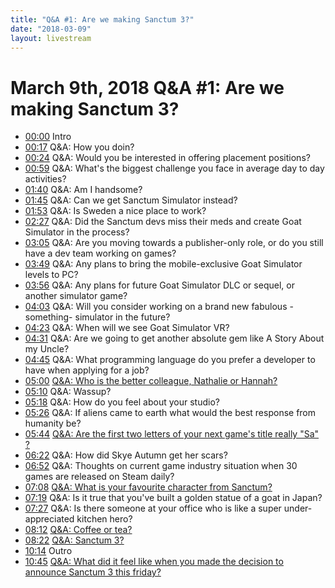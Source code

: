 ```yaml
---
title: "Q&A #1: Are we making Sanctum 3?"
date: "2018-03-09"
layout: livestream
---
```

# March 9th, 2018 Q&A #1: Are we making Sanctum 3?
* [00:00](https://youtu.be/Zo2ybvs7keI?t=0) Intro
* [00:17](https://youtu.be/Zo2ybvs7keI?t=17) Q&A: How you doin?
* [00:24](https://youtu.be/Zo2ybvs7keI?t=24) Q&A: Would you be interested in offering placement positions?
* [00:59](https://youtu.be/Zo2ybvs7keI?t=59) Q&A: What's the biggest challenge you face in average day to day activities?
* [01:40](https://youtu.be/Zo2ybvs7keI?t=100) Q&A: Am I handsome?
* [01:45](https://youtu.be/Zo2ybvs7keI?t=105) Q&A: Can we get Sanctum Simulator instead?
* [01:53](https://youtu.be/Zo2ybvs7keI?t=113) Q&A: Is Sweden a nice place to work?
* [02:27](https://youtu.be/Zo2ybvs7keI?t=147) Q&A: Did the Sanctum devs miss their meds and create Goat Simulator in the process?
* [03:05](https://youtu.be/Zo2ybvs7keI?t=185) Q&A: Are you moving towards a publisher-only role, or do you still have a dev team working on games?
* [03:49](https://youtu.be/Zo2ybvs7keI?t=229) Q&A: Any plans to bring the mobile-exclusive Goat Simulator levels to PC?
* [03:56](https://youtu.be/Zo2ybvs7keI?t=236) Q&A: Any plans for future Goat Simulator DLC or sequel, or another simulator game?
* [04:03](https://youtu.be/Zo2ybvs7keI?t=243) Q&A: Will you consider working on a brand new fabulous -something- simulator in the future?
* [04:23](https://youtu.be/Zo2ybvs7keI?t=263) Q&A: When will we see Goat Simulator VR?
* [04:31](https://youtu.be/Zo2ybvs7keI?t=271) Q&A: Are we going to get another absolute gem like A Story About my Uncle?
* [04:45](https://youtu.be/Zo2ybvs7keI?t=285) Q&A: What programming language do you prefer a developer to have when applying for a job?
* [05:00](https://youtu.be/Zo2ybvs7keI?t=300) [Q&A: Who is the better colleague, Nathalie or Hannah?](./transcriptions/yt-Zo2ybvs7keI,300.32,310.36.md)
* [05:10](https://youtu.be/Zo2ybvs7keI?t=310) Q&A: Wassup?
* [05:18](https://youtu.be/Zo2ybvs7keI?t=318) Q&A: How do you feel about your studio?
* [05:26](https://youtu.be/Zo2ybvs7keI?t=326) Q&A: If aliens came to earth what would the best response from humanity be?
* [05:44](https://youtu.be/Zo2ybvs7keI?t=344) [Q&A: Are the first two letters of your next game's title really "Sa" ?](./transcriptions/yt-Zo2ybvs7keI,344.96,382.8.md)
* [06:22](https://youtu.be/Zo2ybvs7keI?t=382) Q&A: How did Skye Autumn get her scars?
* [06:52](https://youtu.be/Zo2ybvs7keI?t=412) Q&A: Thoughts on current game industry situation when 30 games are released on Steam daily?
* [07:08](https://youtu.be/Zo2ybvs7keI?t=428) [Q&A: What is your favourite character from Sanctum?](./transcriptions/yt-Zo2ybvs7keI,428.16,439.88.md)
* [07:19](https://youtu.be/Zo2ybvs7keI?t=439) Q&A: Is it true that you've built a golden statue of a goat in Japan?
* [07:27](https://youtu.be/Zo2ybvs7keI?t=447) Q&A: Is there someone at your office who is like a super under-appreciated kitchen hero?
* [08:12](https://youtu.be/Zo2ybvs7keI?t=492) [Q&A: Coffee or tea?](./transcriptions/yt-Zo2ybvs7keI,492.44,502.32.md)
* [08:22](https://youtu.be/Zo2ybvs7keI?t=502) [Q&A: Sanctum 3?](./transcriptions/yt-Zo2ybvs7keI,502.32,614.16.md)
* [10:14](https://youtu.be/Zo2ybvs7keI?t=614) Outro
* [10:45](https://youtu.be/Zo2ybvs7keI?t=645) [Q&A: What did it feel like when you made the decision to announce Sanctum 3 this friday?](./transcriptions/yt-Zo2ybvs7keI,645.8.md)
